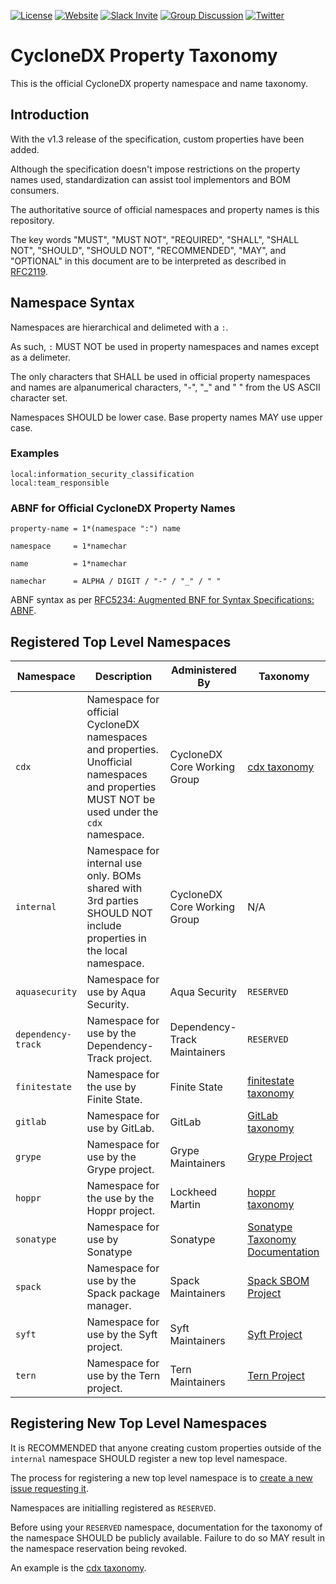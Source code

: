 [![License](https://img.shields.io/badge/license-apache%20v2-brightgreen.svg)](https://github.com/CycloneDX/cyclonedx-property-taxonomy/blob/master/LICENSE)
[![Website](https://img.shields.io/badge/https://-cyclonedx.org-blue.svg)](https://cyclonedx.org/)
[![Slack Invite](https://img.shields.io/badge/Slack-Join-blue?logo=slack&labelColor=393939)](https://cyclonedx.org/slack/invite)
[![Group Discussion](https://img.shields.io/badge/discussion-groups.io-blue.svg)](https://groups.io/g/CycloneDX)
[![Twitter](https://img.shields.io/twitter/url/http/shields.io.svg?style=social&label=Follow)](https://twitter.com/CycloneDX_Spec)

# CycloneDX Property Taxonomy

This is the official CycloneDX property namespace and name taxonomy.

## Introduction

With the v1.3 release of the specification, custom properties have been added.

Although the specification doesn't impose restrictions on the property names used,
standardization can assist tool implementors and BOM consumers.

The authoritative source of official namespaces and property names is this repository.

The key words "MUST", "MUST NOT", "REQUIRED", "SHALL", "SHALL NOT", "SHOULD",
"SHOULD NOT", "RECOMMENDED", "MAY", and "OPTIONAL" in this document are to be
interpreted as described in [RFC2119](http://www.ietf.org/rfc/rfc2119.txt).

## Namespace Syntax

Namespaces are hierarchical and delimeted with a `:`.

As such, `:` MUST NOT be used in property namespaces and names except as a delimeter.

The only characters that SHALL be used in official property namespaces and names are alpanumerical characters, "-", "_" and " " from the US ASCII character set.

Namespaces SHOULD be lower case. Base property names MAY use upper case.

### Examples

```
local:information_security_classification
local:team_responsible
```

### ABNF for Official CycloneDX Property Names

```
property-name = 1*(namespace ":") name

namespace     = 1*namechar

name          = 1*namechar

namechar      = ALPHA / DIGIT / "-" / "_" / " "
```

ABNF syntax as per [RFC5234: Augmented BNF for Syntax Specifications: ABNF](https://datatracker.ietf.org/doc/html/rfc5234).

## Registered Top Level Namespaces

| Namespace | Description | Administered By | Taxonomy |
| --- | --- | --- | --- |
| `cdx` | Namespace for official CycloneDX namespaces and properties. Unofficial namespaces and properties MUST NOT be used under the `cdx` namespace. | CycloneDX Core Working Group | [cdx taxonomy](cdx.md) |
| `internal` | Namespace for internal use only. BOMs shared with 3rd parties SHOULD NOT include properties in the local namespace. | CycloneDX Core Working Group | N/A |
| `aquasecurity` | Namespace for use by Aqua Security. | Aqua Security | `RESERVED` |
| `dependency-track` | Namespace for use by the Dependency-Track project. | Dependency-Track Maintainers | `RESERVED` |
| `finitestate` | Namespace for the use by Finite State. | Finite State | [finitestate taxonomy](https://github.com/FiniteStateInc/cyclonedx-property-taxonomy) |
| `gitlab` | Namespace for use by GitLab. | GitLab | [GitLab taxonomy](https://gitlab.com/gitlab-org/security-products/gitlab-cyclonedx-property-taxonomy) |
| `grype` | Namespace for use by the Grype project. | Grype Maintainers | [Grype Project](https://github.com/anchore/grype) |
| `hoppr` | Namespace for the use by the Hoppr project. | Lockheed Martin | [hoppr taxonomy](https://hoppr.dev/architecture/cdx_taxonomy/) |
| `sonatype` | Namespace for use by Sonatype | Sonatype | [Sonatype Taxonomy Documentation]() |
| `spack` | Namespace for use by the Spack package manager. | Spack Maintainers | [Spack SBOM Project](https://github.com/spack/spack-sbom) |
| `syft` | Namespace for use by the Syft project. | Syft Maintainers | [Syft Project](https://github.com/anchore/syft) |
| `tern` | Namespace for use by the Tern project. | Tern Maintainers | [Tern Project](https://github.com/tern-tools/tern) |

## Registering New Top Level Namespaces

It is RECOMMENDED that anyone creating custom properties outside of the `internal`
namespace SHOULD register a new top level namespace.

The process for registering a new top level namespace is to
[create a new issue requesting it](https://github.com/CycloneDX/cyclonedx-property-taxonomy/issues/new/choose).

Namespaces are initialling registered as `RESERVED`.

Before using your `RESERVED` namespace, documentation for the taxonomy of the
namespace SHOULD be publicly available. Failure to do so MAY result in the
namespace reservation being revoked.

An example is the [cdx taxonomy](cdx.md).
